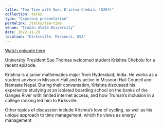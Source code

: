```yaml
---
title: "Tea Time with Sue: Krishna Chebolu (S2E4)"
collection: talks
type: "Capstone presentation"
permalink: /talks/tea-time
venue: "Truman State University"
date: 2022-11-28
location: "Kirksville, Missouri, USA"
---
```


[Watch episode here](https://www.youtube.com/watch?v=p19G5Vqb5Xg)

University President Sue Thomas welcomed student Krishna Chebolu for a recent episode.
 
Krishna is a junior mathematics major from Hyderabad, India. He works as a student advisor in Missouri Hall and is active in Missouri Hall Council and Namaste Nepal. During their conversation, Krishna discussed his experience studying at an isolated boarding school on the banks of the Ganges River with limited internet access, and how Truman’s inclusion in a college ranking led him to Kirksville.
 
Other topics of discussion include Krishna’s love of cycling, as well as his unique approach to time management, which he views as energy management.
